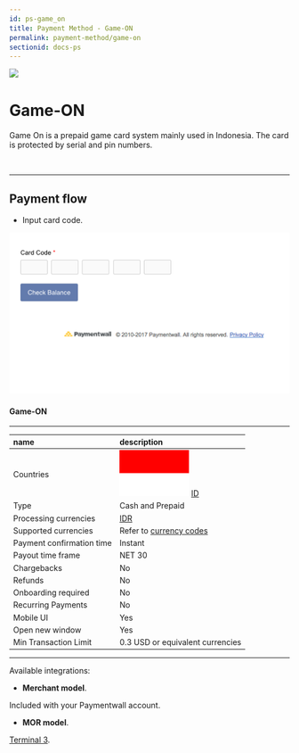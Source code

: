 ```yaml
---
id: ps-game_on
title: Payment Method - Game-ON
permalink: payment-method/game-on
sectionid: docs-ps
---
```


<div class="docs-ps-header">
    <div class="docs-ps-logo">
        <img src="https://api.paymentwall.com/images/ps_logos/pm_gameon.png">
    </div>
    <h1>Game-ON</h1>
</div>

<div class="docs-ps-body" markdown="1">

<div class="docs-ps-instructions" markdown="1">

Game On is a prepaid game card system mainly used in Indonesia. The card is protected by serial and pin numbers.

<br>

***

## Payment flow

* Input card code.

<div class="docs-img">
    <img src="/textures/pic/payment-system/cash-and-prepaid/game_on.png">
</div>

</div>



<div class="docs-ps-attributes" markdown="1">
<div class="docs-ps-attributes-body" markdown="1">

#### Game-ON

***

|name|description|
|:--|:--|
|Countries| <img class="flags" src="/textures/pic/flags/asia/indonesia.png"> [ID](https://en.wikipedia.org/wiki/Indonesia)|
|Type|Cash and Prepaid|
|Processing currencies|[IDR](https://en.wikipedia.org/wiki/Indonesian_rupiah)|
|Supported currencies|Refer to [currency codes](/reference/currencies)|
|Payment confirmation time|Instant|
|Payout time frame| NET 30|
|Chargebacks|No|
|Refunds|No|
|Onboarding required| No|
|Recurring Payments|No|
|Mobile UI|Yes|
|Open new window|Yes|
|Min Transaction Limit|0.3 USD or equivalent currencies|

***

Available integrations:

* **Merchant model**.

Included with your Paymentwall account.

* **MOR model**.

[Terminal 3](https://www.terminal3.com/).

</div>
</div>

</div>
